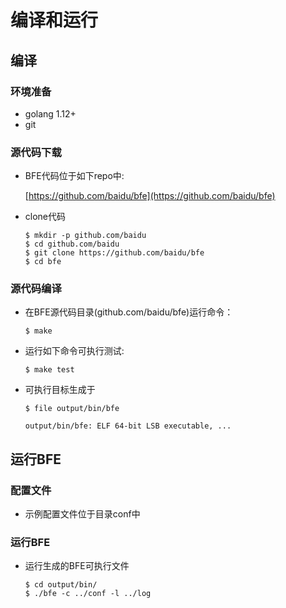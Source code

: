 # 编译和运行

## 编译
### 环境准备
- golang 1.12+
- git

### 源代码下载

- BFE代码位于如下repo中:

    [https://github.com/baidu/bfe](https://github.com/baidu/bfe)

- clone代码
    ```
    $ mkdir -p github.com/baidu
    $ cd github.com/baidu
    $ git clone https://github.com/baidu/bfe
    $ cd bfe
    ```

### 源代码编译

- 在BFE源代码目录(github.com/baidu/bfe)运行命令：
    ```
    $ make
    ```

- 运行如下命令可执行测试:
    ```
    $ make test
    ```

- 可执行目标生成于
    ```
    $ file output/bin/bfe

    output/bin/bfe: ELF 64-bit LSB executable, ...
    ```

## 运行BFE

### 配置文件

- 示例配置文件位于目录conf中

### 运行BFE
- 运行生成的BFE可执行文件
    ```
    $ cd output/bin/
    $ ./bfe -c ../conf -l ../log
    ```

